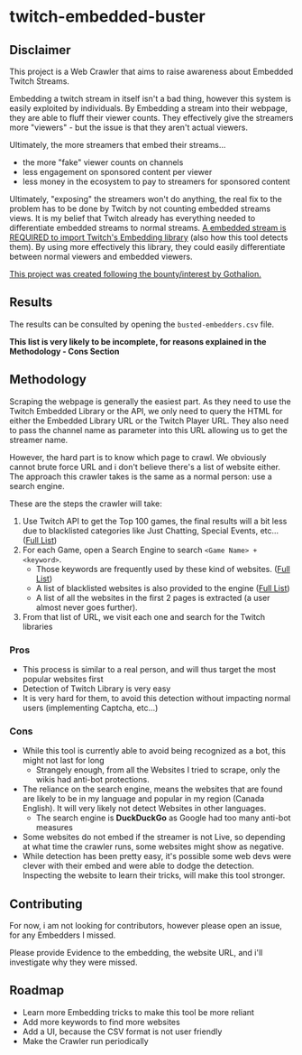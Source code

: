 # twitch-embedded-buster

## Disclaimer

This project is a Web Crawler that aims to raise awareness about Embedded Twitch Streams.

Embedding a twitch stream in itself isn't a bad thing, however this system is easily exploited by individuals. By Embedding a stream into their webpage, they are able to fluff their viewer counts. They effectively give the streamers more "viewers" - but the issue is that they aren't actual viewers.

Ultimately, the more streamers that embed their streams...

- the more "fake" viewer counts on channels
- less engagement on sponsored content per viewer
- less money in the ecosystem to pay to streamers for sponsored content

Ultimately, "exposing" the streamers won't do anything, the real fix to the problem has to be done by Twitch by not counting embedded streams views. It is my belief that Twitch already has everything needed to differentiate embedded streams to normal streams. [A embedded stream is REQUIRED to import Twitch's Embedding library](https://dev.twitch.tv/docs/embed/everything/) (also how this tool detects them). By using more effectively this library, they could easily differentiate between normal viewers and embedded viewers.

[This project was created following the bounty/interest by Gothalion.](https://twitter.com/Gothalion/status/1694443873412493495?s=20)

## Results

The results can be consulted by opening the `busted-embedders.csv` file.

**This list is very likely to be incomplete, for reasons explained in the Methodology - Cons Section**

## Methodology

Scraping the webpage is generally the easiest part. As they need to use the Twitch Embedded Library or the API, we only need to query the HTML for either the Embedded Library URL or the Twitch Player URL. They also need to pass the channel name as parameter into this URL allowing us to get the streamer name.

However, the hard part is to know which page to crawl. We obviously cannot brute force URL and i don't believe there's a list of website either.
The approach this crawler takes is the same as a normal person: use a search engine.

These are the steps the crawler will take:

1. Use Twitch API to get the Top 100 games, the final results will a bit less due to blacklisted categories like Just Chatting, Special Events, etc... ([Full List](src/blacklists/games.ts))
2. For each Game, open a Search Engine to search `<Game Name> + <keyword>`.
   - Those keywords are frequently used by these kind of websites. ([Full List](src/whitelists/keywords.ts))
   - A list of blacklisted websites is also provided to the engine ([Full List](src/blacklists/website.ts))
   - A list of all the websites in the first 2 pages is extracted (a user almost never goes further).
3. From that list of URL, we visit each one and search for the Twitch libraries

### Pros

- This process is similar to a real person, and will thus target the most popular websites first
- Detection of Twitch Library is very easy
- It is very hard for them, to avoid this detection without impacting normal users (implementing Captcha, etc...)

### Cons

- While this tool is currently able to avoid being recognized as a bot, this might not last for long
  - Strangely enough, from all the Websites I tried to scrape, only the wikis had anti-bot protections.
- The reliance on the search engine, means the websites that are found are likely to be in my language and popular in my region (Canada English). It will very likely not detect Websites in other languages.
  - The search engine is **DuckDuckGo** as Google had too many anti-bot measures
- Some websites do not embed if the streamer is not Live, so depending at what time the crawler runs, some websites might show as negative.
- While detection has been pretty easy, it's possible some web devs were clever with their embed and were able to dodge the detection. Inspecting the website to learn their tricks, will make this tool stronger.

## Contributing

For now, i am not looking for contributors, however please open an issue, for any Embedders I missed.

Please provide Evidence to the embedding, the website URL, and i'll investigate why they were missed.

## Roadmap

- Learn more Embedding tricks to make this tool be more reliant
- Add more keywords to find more websites
- Add a UI, because the CSV format is not user friendly
- Make the Crawler run periodically
